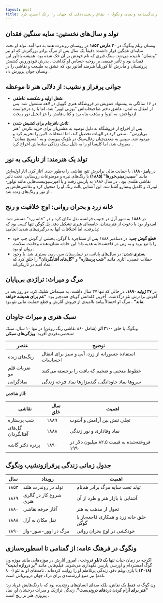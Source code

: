 ```yaml
---
layout: post
title: زندگینامه ونسان ونگوگ - نقاش رنجیده‌دلی که جهان را رنگ آمیزی کرد
---
```


## تولد و سال‌های نخستین: سایه سنگین فقدان
ونسان ویلم ونگوگ در **۳۰ مارس ۱۸۵۳** در روستای زوندرت هلند به دنیا آمد. تولد او تحت سایه‌ای غمگین قرار داشت: دقیقاً یک سال پس از مرگ برادر بزرگترش که او نیز "ونسان" نامیده می‌شد. سنگ قبری که نام خودش بر آن حک شده بود، همیشه یادآور این فقدان بود و تأثیر عمیقی بر روحیه حساس او گذاشت . پدرش تئودوروس کشیش پروتستان و مادرش آنا کورنلیا هنرمند آماتور بود که عشق به طبیعت و نقاشی را در ونسان جوان پرورش داد .

## جوانی پرفراز و نشیب: از دلالی هنر تا موعظه
- **شغل اولیه و شکست عاطفی**:  
  در ۱۶ سالگی به پیشنهاد عمویش در فروشگاه هنری گوپیل در لاهه مشغول شد. پس از انتقال به لندن، عاشق دختر صاحبخانه‌اش "یوژنی لویر" شد، اما با رد درخواست ازدواجش، به انزوا و مذهب پناه برد و کتاب‌هایش را جز انجیل دور ریخت .
  
- **تلاش نافرجام برای کشیش شدن**:  
  پس از اخراج از فروشگاه به دلیل توصیه به مشتریان برای خرید نکردن "هنر بی‌ارزش" ، سعی کرد در الهیات تحصیل کند، اما امتحانات لاتین را تحریم کرد و مردود شد. سپس به معدن‌چیان زغال‌سنگ در بلژیک پیوست و به "مسیح معادن" معروف شد، اما کلیسا او را به دلیل سبک زندگی ساده‌اش اخراج کرد .

## تولد یک هنرمند: از تاریکی به نور
در **پاییز ۱۸۸۰**، با حمایت مالی برادرش تئو، نقاشی را به‌طور جدی آغاز کرد. آثار اولیه‌اش مانند **"سیب‌زمینی‌خورها" (۱۸۸۵)** با رنگ‌های تیره و موضوعات روستایی، تحت تأثیر نقاشی هلندی بود . در سال ۱۸۸۶ به پاریس رفت و با امپرسیونیست‌هایی مانند تولوز-لوترک و کامیل پیسارو آشنا شد. این آشنایی پالت رنگ او را متحول کرد و نقاشی‌هایش پر از نور و رنگ‌های زنده شد .

## خانه زرد و بحران روانی: اوج خلاقیت و رنج
در **۱۸۸۸** به شهر آرل در جنوب فرانسه نقل مکان کرد و در "خانه زرد" مستقر شد. امیدوار بود با دعوت از هنرمندان، جامعه‌ای هنری تشکیل دهد. پل گوگن تنها کسی بود که پذیرفت، اما اختلافات آنها به درگیری‌های شدید انجامید:
- **قطع گوش چپ**: در دسامبر ۱۸۸۸ پس از مشاجره با گوگن، بخشی از گوش چپ خود را با تیغ برید و به زنی در فاحشه‌خانه هدیه داد! این حادثه نشان‌دهنده وخامت سلامت روان او بود .
- **بستری شدن**: در سال‌های پایانی، در تیمارستان سن-رمی بستری شد. با وجود حملات عصبی، آثاری مانند **"شب پرستاره"** و **"گل‌های آفتابگردان"** را خلق کرد که نماد امید در تاریکی‌اند .

## مرگ و میراث: تراژدی بی‌پایان
در **۲۷ ژوئیه ۱۸۹۰**، در حالی که تنها ۳۷ سال داشت، به سینه‌اش شلیک کرد. دو روز بعد در آغوش برادرش تئو درگذشت. آخرین کلماتش گویای همه‌چیز بود: **"غم برای همیشه خواهد ماند"** . مرگ او احتمالاً پیامد ناامیدی از فروش آثارش و قطع حمایت مالی تئو بود.

## سبک هنری و میراث جاودان

ونگوگ با خلق **۲۱۰۰ اثر** (شامل ۸۶۰ نقاشی رنگ روغن) در تنها ۱۰ سال، سبک منحصربه‌فردی آفرید:
**ویژگی‌های سبکی**:

  | عنصر | توضیح |  
  |---|---|  
  | رنگ‌های زنده | استفاده جسورانه از زرد، آبی و سبز برای انتقال احساسات  |  
  | ضربات قلم مو | خطوط منحنی و ضخیم که بافت را برجسته می‌کنند  |  
  | نمادگرایی | سروها نماد جاودانگی، گندمزارها نماد چرخه زندگی  |  

**آثار شاخص**:

  | نقاشی | سال خلق | اهمیت |  
  |---|---|---|  
  | شب پرستاره | ۱۸۸۹ | تجلی تنش بین آرامش و آشوب  |  
  | گل‌های آفتابگردان | ۱۸۸۸ | نماد وفاداری و نور زندگی  |  
  | پرتره دکتر گاشه | ۱۸۹۰ | فروخته‌شده به قیمت ۸۲.۵ میلیون دلار در ۱۹۹۰  |  

## جدول زمانی زندگی پرفرازونشیب ونگوگ

| سال | رویداد | اهمیت |
|-----|---------|--------|
| ۱۸۵۳ | تولد در زوندرت هلند | تولد تحت سایه مرگ برادر هم‌نام |
| ۱۸۶۹ | شروع کار در گالری هنری | آشنایی با بازار هنر و طرد از آن |
| ۱۸۸۰ | آغاز حرفه نقاشی | تحول از مذهب به هنر |
| ۱۸۸۸ | نقل مکان به آرل | خلق خانه زرد و همکاری فاجعه‌بار با گوگن |
| ۱۸۹۰ | مرگ در اوور-سور-واز | خودکشی در اوج بحران روانی |

## ونگوگ در فرهنگ عامه: از گمنامی تا اسطوره‌سازی
اگرچه در زمان حیات تنها **یک تابلو** فروخت ، امروز آثارش در موزه‌هایی مانند موزه ون گوگ آمستردام و اورسی پاریس نگهداری می‌شوند. فیلم‌هایی مانند **"بر دروازه ابدیت" (۲۰۱۸)** با بازی ویلم دفو، زندگی پرتلاطم او را روایت کرده‌اند . نامه‌های او به تئو (۸۰۰ نامه) نیز منبع ارزشمندی برای درک جهان درونی‌اش است.

ون گوگ نه فقط یک نقاش، بلکه صدای انسان‌های رنج‌دیده بود که با رنگ‌هایش فریاد زد: **"هنر برای آرام کردن دردهای درونی‌ست"**. زندگی تراژیک و میراث درخشان او، نماد پیروزی هنر بر رنج است .
